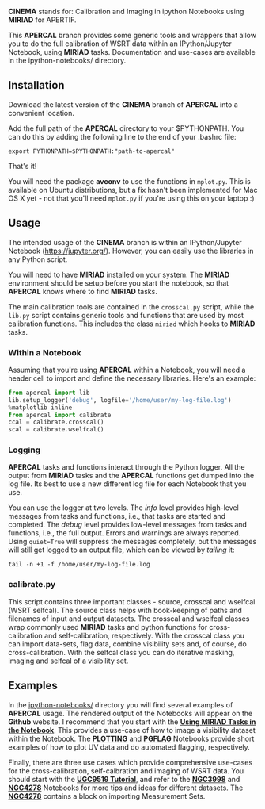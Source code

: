 **CINEMA** stands for: Calibration and Imaging in ipython Notebooks using **MIRIAD** for APERTIF. 

This **APERCAL**  branch provides some generic tools and wrappers that allow you to do the full calibration of WSRT data within an IPython/Jupyter Notebook, using **MIRIAD** tasks. Documentation and use-cases are available in the ipython-notebooks/ directory. 


## Installation

Download the latest version of the **CINEMA** branch of **APERCAL** into a convenient location. 

Add the full path of the **APERCAL** directory to your $PYTHONPATH. You can do this by adding the following line to the end of your .bashrc file:

```
export PYTHONPATH=$PYTHONPATH:"path-to-apercal"
```

That's it!

You will need the package **avconv** to use the functions in `mplot.py`. This is available on Ubuntu distributions, but a fix hasn't been implemented for Mac OS X yet - not that you'll need `mplot.py` if you're using this on your laptop :)

## Usage

The intended usage of the **CINEMA** branch is within an IPython/Jupyter Notebook (https://jupyter.org/). However, you can easily use the libraries in any Python script. 

You will need to have **MIRIAD** installed on your system. The **MIRIAD** environment should be setup before you start the notebook, so that **APERCAL** knows where to find **MIRIAD** tasks.

The main calibration tools are contained in the `crosscal.py` script, while the `lib.py` script contains generic tools and functions that are used by most calibration functions. This includes the class `miriad` which hooks to **MIRIAD** tasks. 

### Within a Notebook

Assuming that you're using **APERCAL** within a Notebook, you will need a header cell to import and define the necessary libraries. Here's an example:

```python
from apercal import lib
lib.setup_logger('debug', logfile='/home/user/my-log-file.log')
%matplotlib inline
from apercal import calibrate
ccal = calibrate.crosscal()
scal = calibrate.wselfcal()
```

### Logging

**APERCAL** tasks and functions interact through the Python logger. All the output from **MIRIAD** tasks and the **APERCAL** functions get dumped into the log file. Its best to use a new different log file for each Notebook that you use.

You can use the logger at two levels. The *info* level provides high-level messages from tasks and functions, i.e., that tasks are started and completed. The *debug* level provides low-level messages from tasks and functions, i.e., the full output. 
Errors and warnings are always reported. Using `quiet=True` will suppress the messages completely, but the messages will still get logged to an output file, which can be viewed by *tailing* it:
```
tail -n +1 -f /home/user/my-log-file.log
```

### calibrate.py
This script contains three important classes - source, crosscal and wselfcal (WSRT selfcal). The source class helps with book-keeping of paths and filenames of input and output datasets. 
The crosscal and wselfcal classes wrap commonly used **MIRIAD** tasks and python functions for cross-calibration and self-calibration, respectively. 
With the crosscal class you can import data-sets, flag data, combine visibility sets and, of course, do cross-calibration. 
With the selfcal class you can do iterative masking, imaging and selfcal of a visibility set. 

## Examples

In the [ipython-notebooks/](ipython-notebooks/) directory you will find several examples of **APERCAL** usage. The rendered output of the Notebooks will appear on the **Github** website. I recommend that you start with the [**Using MIRIAD Tasks in the Notebook**](ipython-notebooks/Using%20MIRIAD%20Tasks%20in%20the%20Notebook.ipynb). This provides a use-case of how to image a visibility dataset within the Notebook. The [**PLOTTING**](ipython-notebooks/PLOTTING.ipynb) and [**PGFLAG**](ipython-notebooks/PGFLAG.ipynb) Notebooks provide short examples of how to plot UV data and do automated flagging, respectively. 

Finally, there are three use cases which provide comprehensive use-cases for the cross-calibration, self-calbration and imaging of WSRT data. You should start with the [**UGC9519 Tutorial**](ipython-notebooks/UGC9519.ipynb), and refer to the [**NGC3998**](ipython-notebooks/NGC3998.ipynb) and [**NGC4278**](ipython-notebooks/NGC4278.ipynb) Notebooks for more tips and ideas for different datasets. The [**NGC4278**](ipython-notebooks/NGC4278.ipynb) contains a block on importing Measurement Sets. 